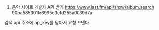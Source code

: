 1. 음악 사이트 개발자 API 받기
https://www.last.fm/api/show/album.search
90ba585301fe6995e3cfd255a0039d7a

검색 api 주소에 api_key를 담아서 요청 보낸다